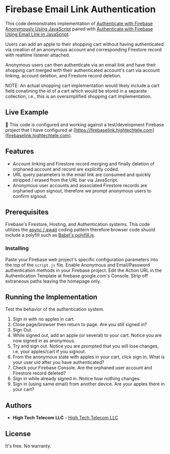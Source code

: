 # Firebase Email Link Authentication

This code demonstrates implementation of 
[Authenticate with Firebase Anonymously Using JavaScript](https://firebase.google.com/docs/auth/web/anonymous-auth)
paired with 
[Authenticate with Firebase Using Email Link in JavaScript](https://firebase.google.com/docs/auth/web/email-link-auth).

Users can add an apple to their shopping cart without having authenticated via creation of an anonymous account and corresponding Firestore record 
with realtime listener attached.

Anonymous users can then authenticate via an email link and have their shopping cart merged with their authenticated account's cart 
via account linking, account deletion, and Firestore record deletion. 

NOTE: An actual shopping cart implementation would likely include a cart field conatining the id of a cart which would be stored in a 
separate collection, i.e., this is an oversimplified shopping cart implementation.

## Live Example

🍎 This code is configured and working against a test/development Firebase project that I have configured at 
[https://firebaselink.hightechtele.com](firebaselink.hightechtele.com).

## Features
 - Account linking and Firestore record merging and finally deletion of orphaned account and record are explicitly coded. 
 - URL query parameters in the email link are consumed and quickly stripped / erased from the URL bar via JavaScript. 
 - Anonymous user accounts and associated Firestore records are orphaned upon signout, therefore we prompt anonymous users to confirm signout.

## Prerequisites

Firebase's Firestore, Hosting, and Authentication systems. 
This code utilizes the [async / await](https://developer.mozilla.org/en-US/docs/Web/JavaScript/Reference/Statements/async_function) coding pattern 
therefore browser code shuold include a polyfill such as [Babel's polyfill.js](https://babeljs.io/docs/en/babel-polyfill#usage-in-browser).

### Installing

Paste your Firebase web project's specific configuration parameters into the top of the `script.js` file. 
Enable Anonymous and Email/Password authentication methods in your Firebase project. 
Edit the Action URL in the Authentication Template at firebase.google.com's Console. Strip off extraneous paths leaving the homepage only.

## Running the Implementation

Test the behavior of the authentication system.
 1. Sign in with no apples in cart.
 2. Close page/browser then return to page. Are you still signed in?
 3. Sign Out.
 4. While signed out, add an apple (or several) to your cart. Notice you are now signed in as anonymous.
 5. Try and sign out. Notice you are prompted that you will lose changes, i.e. your apples/cart if you signout.
 6. From the anonymous state with apples in your cart, click sign in. What is your user uid after you have authenticated?
 7. Check your Firebase Console. Are the orphaned user account and Firestore record deleted?
 8. Sign in while already signed in. Notice how nothing changes.
 9. Sign in (using same email) from another device. Are your apples there in your cart?

## Authors

* **High Tech Telecom LLC** - [High Tech Telecom LLC](https://hightechtele.com)

## License

It's free. No warranty. 